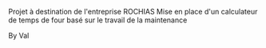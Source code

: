Projet à destination de l'entreprise ROCHIAS
Mise en place d'un calculateur de temps de four basé sur le travail de la maintenance

By Val
